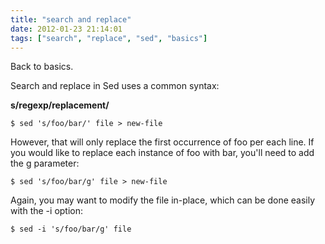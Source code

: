 ```yaml
---
title: "search and replace"
date: 2012-01-23 21:14:01
tags: ["search", "replace", "sed", "basics"]
---
```


<p>
Back to basics.

Search and replace in Sed uses a common syntax: 
</p>

<p>
<b><span class="mono">s/regexp/replacement/</span></b>

```
$ sed 's/foo/bar/' file > new-file
```
</p>

<p>
However, that will only replace the first occurrence of foo per each line. If you would like to replace each instance of foo with bar, you'll need to add the g parameter:

```
$ sed 's/foo/bar/g' file > new-file
```
</p>

<p>
Again, you may want to modify the file in-place, which can be done easily with the <span class="mono">-i</span> option:

```
$ sed -i 's/foo/bar/g' file
```
</p>
